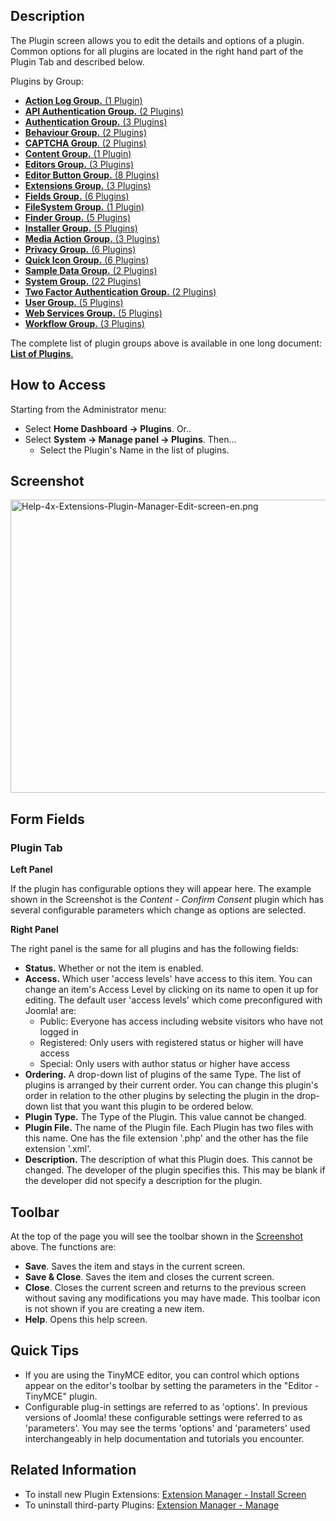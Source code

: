 <!-- Filename: Help4.x:Plugins:_Name_of_Plugin / Display title: Plugins: Name of Plugin -->

## Description

The Plugin screen allows you to edit the details and options of a
plugin. Common options for all plugins are located in the right hand
part of the Plugin Tab and described below.

Plugins by Group:

- [**Action Log Group.** (1
  Plugin)](https://docs.joomla.org/Chunk4x:Extensions_Plugin_Manager_Edit_Action_Log_Group/en "Chunk4x:Extensions Plugin Manager Edit Action Log Group/en")
- [**API Authentication Group.** (2
  Plugins)](https://docs.joomla.org/Chunk4x:Extensions_Plugin_Manager_Edit_API_Authentication_Group/en "Chunk4x:Extensions Plugin Manager Edit API Authentication Group/en")
- [**Authentication Group.** (3
  Plugins)](https://docs.joomla.org/Chunk4x:Extensions_Plugin_Manager_Edit_Authentication_Group/en "Chunk4x:Extensions Plugin Manager Edit Authentication Group/en")
- [**Behaviour Group.** (2
  Plugins)](https://docs.joomla.org/Chunk4x:Extensions_Plugin_Manager_Edit_Behaviour_Group/en "Chunk4x:Extensions Plugin Manager Edit Behaviour Group/en")
- [**CAPTCHA Group**. (2
  Plugins)](https://docs.joomla.org/Chunk4x:Extensions_Plugin_Manager_Edit_CAPTCHA_Group/en "Chunk4x:Extensions Plugin Manager Edit CAPTCHA Group/en")
- [**Content Group.** (1
  Plugin)](https://docs.joomla.org/Chunk4x:Extensions_Plugin_Manager_Edit_Content_Group/en "Chunk4x:Extensions Plugin Manager Edit Content Group/en")
- [**Editors Group.** (3
  Plugins)](https://docs.joomla.org/Chunk4x:Extensions_Plugin_Manager_Edit_Editor_Group/en "Chunk4x:Extensions Plugin Manager Edit Editor Group/en")
- [**Editor Button Group.** (8
  Plugins)](https://docs.joomla.org/Chunk4x:Extensions_Plugin_Manager_Edit_Button_Group/en "Chunk4x:Extensions Plugin Manager Edit Button Group/en")
- [**Extensions Group.** (3
  Plugins)](https://docs.joomla.org/Chunk4x:Extensions_Plugin_Manager_Edit_Extension_Group/en "Chunk4x:Extensions Plugin Manager Edit Extension Group/en")
- [**Fields Group.** (6
  Plugins)](https://docs.joomla.org/Chunk4x:Extensions_Plugin_Manager_Edit_Fields_Group/en "Chunk4x:Extensions Plugin Manager Edit Fields Group/en")
- [**FileSystem Group.** (1
  Plugin)](https://docs.joomla.org/Chunk4x:Extensions_Plugin_Manager_Edit_FileSystem_Group/en "Chunk4x:Extensions Plugin Manager Edit FileSystem Group/en")
- [**Finder Group.** (5
  Plugins)](https://docs.joomla.org/Chunk4x:Extensions_Plugin_Manager_Edit_Smart_Search_Group/en "Chunk4x:Extensions Plugin Manager Edit Smart Search Group/en")
- [**Installer Group.** (5
  Plugins)](https://docs.joomla.org/Chunk4x:Extensions_Plugin_Manager_Edit_Installer_Group/en "Chunk4x:Extensions Plugin Manager Edit Installer Group/en")
- [**Media Action Group.** (3
  Plugins)](https://docs.joomla.org/Chunk4x:Extensions_Plugin_Manager_Edit_Media_Action_Group/en "Chunk4x:Extensions Plugin Manager Edit Media Action Group/en")
- [**Privacy Group.** (6
  Plugins)](https://docs.joomla.org/Chunk4x:Extensions_Plugin_Manager_Edit_Privacy_Group/en "Chunk4x:Extensions Plugin Manager Edit Privacy Group/en")
- [**Quick Icon Group.** (6
  Plugins)](https://docs.joomla.org/Chunk4x:Extensions_Plugin_Manager_Edit_Quick_Icon_Group/en "Chunk4x:Extensions Plugin Manager Edit Quick Icon Group/en")
- [**Sample Data Group.** (2
  Plugins)](https://docs.joomla.org/Chunk4x:Extensions_Plugin_Manager_Edit_Sample_Data_Group/en "Chunk4x:Extensions Plugin Manager Edit Sample Data Group/en")
- [**System Group.** (22
  Plugins)](https://docs.joomla.org/Chunk4x:Extensions_Plugin_Manager_Edit_System_Group/en "Chunk4x:Extensions Plugin Manager Edit System Group/en")
- [**Two Factor Authentication Group.** (2
  Plugins)](https://docs.joomla.org/Chunk4x:Extensions_Plugin_Manager_Edit_Two_Factor_Authentication_Group/en "Chunk4x:Extensions Plugin Manager Edit Two Factor Authentication Group/en")
- [**User Group.** (5
  Plugins)](https://docs.joomla.org/Chunk4x:Extensions_Plugin_Manager_Edit_User_Group/en "Chunk4x:Extensions Plugin Manager Edit User Group/en")
- [**Web Services Group.** (5
  Plugins)](https://docs.joomla.org/Chunk4x:Extensions_Plugin_Manager_Edit_Web_Services_Group/en "Chunk4x:Extensions Plugin Manager Edit Web Services Group/en")
- [**Workflow Group.** (3
  Plugins)](https://docs.joomla.org/Chunk4x:Extensions_Plugin_Manager_Edit_Workflow_Group/en "Chunk4x:Extensions Plugin Manager Edit Workflow Group/en")

The complete list of plugin groups above is available in one long
document: [**List of
Plugins**.](https://docs.joomla.org/Chunk4x:List_of_Plugins/en "Chunk4x:List of Plugins/en")

## How to Access

Starting from the Administrator menu:

- Select **Home Dashboard **→** Plugins**. Or..
- Select **System **→** Manage panel **→** Plugins**. Then...
  - Select the Plugin's Name in the list of plugins.

## Screenshot

<img
src="https://docs.joomla.org/images/4/41/Help-4x-Extensions-Plugin-Manager-Edit-screen-en.png"
decoding="async" data-file-width="800" data-file-height="469"
width="800" height="469"
alt="Help-4x-Extensions-Plugin-Manager-Edit-screen-en.png" />

## Form Fields

### Plugin Tab

**Left Panel**

If the plugin has configurable options they will appear here. The
example shown in the Screenshot is the *Content - Confirm Consent*
plugin which has several configurable parameters which change as options
are selected.

**Right Panel**

The right panel is the same for all plugins and has the following
fields:

- **Status.** Whether or not the item is enabled.
- **Access.** Which user 'access levels' have access to this item. You
  can change an item's Access Level by clicking on its name to open it
  up for editing. The default user 'access levels' which come
  preconfigured with Joomla! are:
  - Public: Everyone has access including website visitors who have not
    logged in
  - Registered: Only users with registered status or higher will have
    access
  - Special: Only users with author status or higher have access
- **Ordering.** A drop-down list of plugins of the same Type. The list
  of plugins is arranged by their current order. You can change this
  plugin's order in relation to the other plugins by selecting the
  plugin in the drop-down list that you want this plugin to be ordered
  below.
- **Plugin Type.** The Type of the Plugin. This value cannot be changed.
- **Plugin File.** The name of the Plugin file. Each Plugin has two
  files with this name. One has the file extension '.php' and the other
  has the file extension '.xml'.
- **Description.** The description of what this Plugin does. This cannot
  be changed. The developer of the plugin specifies this. This may be
  blank if the developer did not specify a description for the plugin.

## Toolbar

At the top of the page you will see the toolbar shown in the
[Screenshot](#Screenshot) above. The functions are:

- **Save**. Saves the item and stays in the current screen.
- **Save & Close**. Saves the item and closes the current screen.
- **Close**. Closes the current screen and returns to the previous
  screen without saving any modifications you may have made. This
  toolbar icon is not shown if you are creating a new item.
- **Help**. Opens this help screen.

## Quick Tips

- If you are using the TinyMCE editor, you can control which options
  appear on the editor's toolbar by setting the parameters in the
  "Editor - TinyMCE" plugin.
- Configurable plug-in settings are referred to as 'options'. In
  previous versions of Joomla! these configurable settings were referred
  to as 'parameters'. You may see the terms 'options' and 'parameters'
  used interchangeably in help documentation and tutorials you
  encounter.

## Related Information

- To install new Plugin Extensions: [Extension Manager - Install
  Screen](https://docs.joomla.org/Help4.x:Extensions:_Install/en "Help4.x:Extensions: Install/en")
- To uninstall third-party Plugins: [Extension Manager -
  Manage](https://docs.joomla.org/Help4.x:Extensions:_Manage/en "Help4.x:Extensions: Manage/en")
